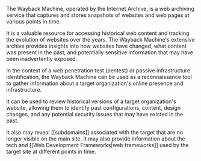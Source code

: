 The Wayback Machine, operated by the Internet Archive, is a web archiving service that captures and stores snapshots of websites and web pages at various points in time.

It is a valuable resource for accessing historical web content and tracking the evolution of websites over the years. The Wayback Machine's extensive archive provides insights into how websites have changed, what content was present in the past, and potentially sensitive information that may have been inadvertently exposed.

In the context of a web penetration test (pentest) or passive infrastructure identification, the Wayback Machine can be used as a reconnaissance tool to gather information about a target organization's online presence and infrastructure.

It can be used to review historical versions of a target organization's website, allowing them to identify past configurations, content, design changes, and any potential security issues that may have existed in the past.

It also may reveal [[subdomains]] associated with the target that are no longer visible on the main site. It may also provide information about the tech and [[Web Development Frameworks|web frameworks]] used by the target site at different points in time.
